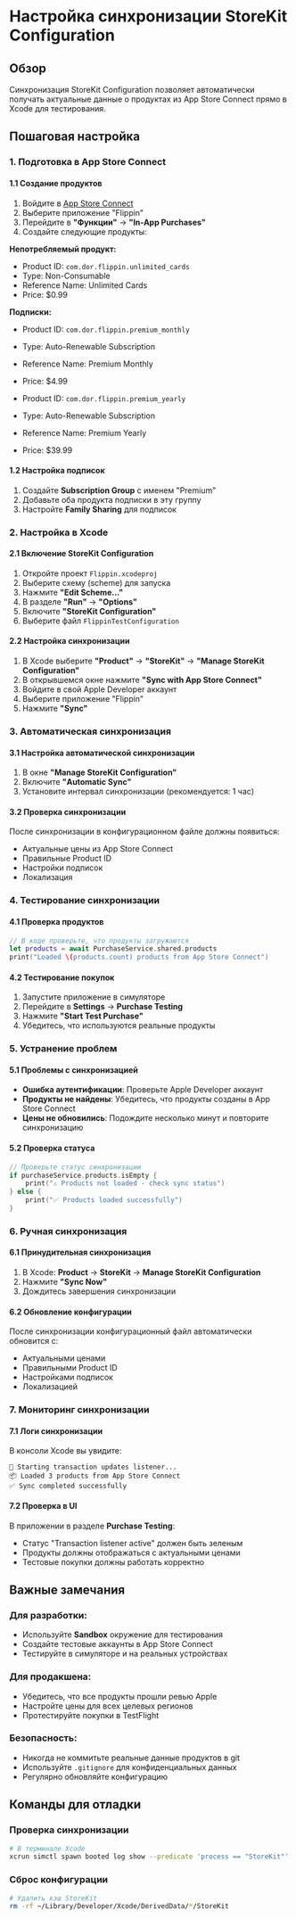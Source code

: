 # Настройка синхронизации StoreKit Configuration

## Обзор
Синхронизация StoreKit Configuration позволяет автоматически получать актуальные данные о продуктах из App Store Connect прямо в Xcode для тестирования.

## Пошаговая настройка

### 1. Подготовка в App Store Connect

#### 1.1 Создание продуктов
1. Войдите в [App Store Connect](https://appstoreconnect.apple.com/)
2. Выберите приложение "Flippin"
3. Перейдите в **"Функции"** → **"In-App Purchases"**
4. Создайте следующие продукты:

**Непотребляемый продукт:**
- Product ID: `com.dor.flippin.unlimited_cards`
- Type: Non-Consumable
- Reference Name: Unlimited Cards
- Price: $0.99

**Подписки:**
- Product ID: `com.dor.flippin.premium_monthly`
- Type: Auto-Renewable Subscription
- Reference Name: Premium Monthly
- Price: $4.99

- Product ID: `com.dor.flippin.premium_yearly`
- Type: Auto-Renewable Subscription
- Reference Name: Premium Yearly
- Price: $39.99

#### 1.2 Настройка подписок
1. Создайте **Subscription Group** с именем "Premium"
2. Добавьте оба продукта подписки в эту группу
3. Настройте **Family Sharing** для подписок

### 2. Настройка в Xcode

#### 2.1 Включение StoreKit Configuration
1. Откройте проект `Flippin.xcodeproj`
2. Выберите схему (scheme) для запуска
3. Нажмите **"Edit Scheme..."**
4. В разделе **"Run"** → **"Options"**
5. Включите **"StoreKit Configuration"**
6. Выберите файл `FlippinTestConfiguration`

#### 2.2 Настройка синхронизации
1. В Xcode выберите **"Product"** → **"StoreKit"** → **"Manage StoreKit Configuration"**
2. В открывшемся окне нажмите **"Sync with App Store Connect"**
3. Войдите в свой Apple Developer аккаунт
4. Выберите приложение "Flippin"
5. Нажмите **"Sync"**

### 3. Автоматическая синхронизация

#### 3.1 Настройка автоматической синхронизации
1. В окне **"Manage StoreKit Configuration"**
2. Включите **"Automatic Sync"**
3. Установите интервал синхронизации (рекомендуется: 1 час)

#### 3.2 Проверка синхронизации
После синхронизации в конфигурационном файле должны появиться:
- Актуальные цены из App Store Connect
- Правильные Product ID
- Настройки подписок
- Локализация

### 4. Тестирование синхронизации

#### 4.1 Проверка продуктов
```swift
// В коде проверьте, что продукты загружаются
let products = await PurchaseService.shared.products
print("Loaded \(products.count) products from App Store Connect")
```

#### 4.2 Тестирование покупок
1. Запустите приложение в симуляторе
2. Перейдите в **Settings** → **Purchase Testing**
3. Нажмите **"Start Test Purchase"**
4. Убедитесь, что используются реальные продукты

### 5. Устранение проблем

#### 5.1 Проблемы с синхронизацией
- **Ошибка аутентификации**: Проверьте Apple Developer аккаунт
- **Продукты не найдены**: Убедитесь, что продукты созданы в App Store Connect
- **Цены не обновились**: Подождите несколько минут и повторите синхронизацию

#### 5.2 Проверка статуса
```swift
// Проверьте статус синхронизации
if purchaseService.products.isEmpty {
    print("⚠️ Products not loaded - check sync status")
} else {
    print("✅ Products loaded successfully")
}
```

### 6. Ручная синхронизация

#### 6.1 Принудительная синхронизация
1. В Xcode: **Product** → **StoreKit** → **Manage StoreKit Configuration**
2. Нажмите **"Sync Now"**
3. Дождитесь завершения синхронизации

#### 6.2 Обновление конфигурации
После синхронизации конфигурационный файл автоматически обновится с:
- Актуальными ценами
- Правильными Product ID
- Настройками подписок
- Локализацией

### 7. Мониторинг синхронизации

#### 7.1 Логи синхронизации
В консоли Xcode вы увидите:
```
🔔 Starting transaction updates listener...
📦 Loaded 3 products from App Store Connect
✅ Sync completed successfully
```

#### 7.2 Проверка в UI
В приложении в разделе **Purchase Testing**:
- Статус "Transaction listener active" должен быть зеленым
- Продукты должны отображаться с актуальными ценами
- Тестовые покупки должны работать корректно

## Важные замечания

### Для разработки:
- Используйте **Sandbox** окружение для тестирования
- Создайте тестовые аккаунты в App Store Connect
- Тестируйте в симуляторе и на реальных устройствах

### Для продакшена:
- Убедитесь, что все продукты прошли ревью Apple
- Настройте цены для всех целевых регионов
- Протестируйте покупки в TestFlight

### Безопасность:
- Никогда не коммитьте реальные данные продуктов в git
- Используйте `.gitignore` для конфиденциальных данных
- Регулярно обновляйте конфигурацию

## Команды для отладки

### Проверка синхронизации
```bash
# В терминале Xcode
xcrun simctl spawn booted log show --predicate 'process == "StoreKit"' --last 1h
```

### Сброс конфигурации
```bash
# Удалить кэш StoreKit
rm -rf ~/Library/Developer/Xcode/DerivedData/*/StoreKit
``` 